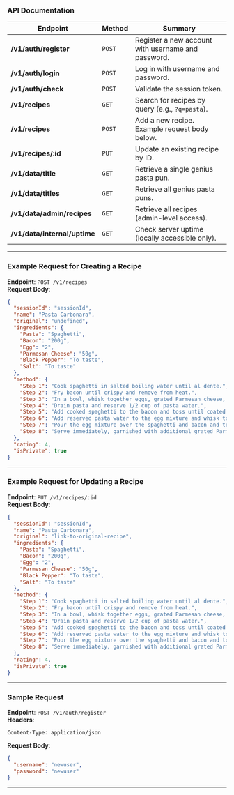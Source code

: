 ### **API Documentation**

| **Endpoint**                 | **Method** | **Summary**                                        |
| ---------------------------- | ---------- | -------------------------------------------------- |
| **/v1/auth/register**        | `POST`     | Register a new account with username and password. |
| **/v1/auth/login**           | `POST`     | Log in with username and password.                 |
| **/v1/auth/check**           | `POST`     | Validate the session token.                        |
| **/v1/recipes**              | `GET`      | Search for recipes by query (e.g., `?q=pasta`).    |
| **/v1/recipes**              | `POST`     | Add a new recipe. Example request body below.      |
| **/v1/recipes/:id**          | `PUT`      | Update an existing recipe by ID.                   |
| **/v1/data/title**           | `GET`      | Retrieve a single genius pasta pun.                |
| **/v1/data/titles**          | `GET`      | Retrieve all genius pasta puns.                    |
| **/v1/data/admin/recipes**   | `GET`      | Retrieve all recipes (admin-level access).         |
| **/v1/data/internal/uptime** | `GET`      | Check server uptime (locally accessible only).     |

---

### **Example Request for Creating a Recipe**

**Endpoint**: `POST /v1/recipes`  
**Request Body**:

```json
{
  "sessionId": "sessionId",
  "name": "Pasta Carbonara",
  "original": "undefined",
  "ingredients": {
    "Pasta": "Spaghetti",
    "Bacon": "200g",
    "Egg": "2",
    "Parmesan Cheese": "50g",
    "Black Pepper": "To taste",
    "Salt": "To taste"
  },
  "method": {
    "Step 1": "Cook spaghetti in salted boiling water until al dente.",
    "Step 2": "Fry bacon until crispy and remove from heat.",
    "Step 3": "In a bowl, whisk together eggs, grated Parmesan cheese, and black pepper.",
    "Step 4": "Drain pasta and reserve 1/2 cup of pasta water.",
    "Step 5": "Add cooked spaghetti to the bacon and toss until coated with bacon fat.",
    "Step 6": "Add reserved pasta water to the egg mixture and whisk to combine.",
    "Step 7": "Pour the egg mixture over the spaghetti and bacon and toss until coated.",
    "Step 8": "Serve immediately, garnished with additional grated Parmesan cheese and black pepper."
  },
  "rating": 4,
  "isPrivate": true
}
```

---

### **Example Request for Updating a Recipe**

**Endpoint**: `PUT /v1/recipes/:id`  
**Request Body**:

```json
{
  "sessionId": "sessionId",
  "name": "Pasta Carbonara",
  "original": "link-to-original-recipe",
  "ingredients": {
    "Pasta": "Spaghetti",
    "Bacon": "200g",
    "Egg": "2",
    "Parmesan Cheese": "50g",
    "Black Pepper": "To taste",
    "Salt": "To taste"
  },
  "method": {
    "Step 1": "Cook spaghetti in salted boiling water until al dente.",
    "Step 2": "Fry bacon until crispy and remove from heat.",
    "Step 3": "In a bowl, whisk together eggs, grated Parmesan cheese, and black pepper.",
    "Step 4": "Drain pasta and reserve 1/2 cup of pasta water.",
    "Step 5": "Add cooked spaghetti to the bacon and toss until coated with bacon fat.",
    "Step 6": "Add reserved pasta water to the egg mixture and whisk to combine.",
    "Step 7": "Pour the egg mixture over the spaghetti and bacon and toss until coated.",
    "Step 8": "Serve immediately, garnished with additional grated Parmesan cheese and black pepper."
  },
  "rating": 4,
  "isPrivate": true
}
```

---

### **Sample Request**

**Endpoint**: `POST /v1/auth/register`  
**Headers**:

```plaintext
Content-Type: application/json
```

**Request Body**:

```json
{
  "username": "newuser",
  "password": "newuser"
}
```

---

